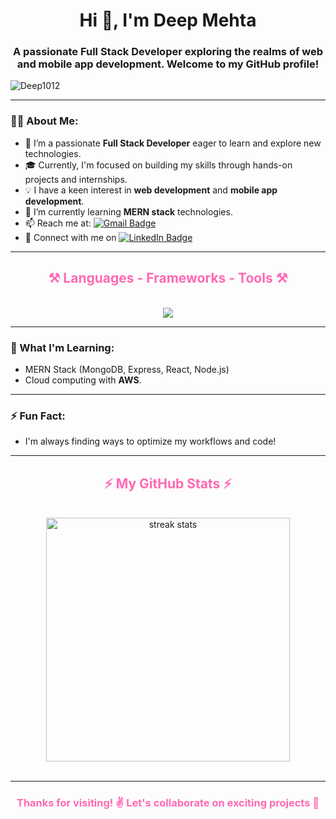 <h1 align="center">Hi 👋, I'm Deep Mehta</h1>

<h3 align="center">A passionate Full Stack Developer exploring the realms of web and mobile app development. Welcome to my GitHub profile!</h3>

<p align="left"> <img src="https://komarev.com/ghpvc/?username=Deep1012&label=Profile%20views&color=007bff&style=flat" alt="Deep1012" /> </p>


---

### 👨‍💻 About Me:
- 🌱 I’m a passionate **Full Stack Developer** eager to learn and explore new technologies.
- 🎓 Currently, I'm focused on building my skills through hands-on projects and internships.
- 💡 I have a keen interest in **web development** and **mobile app development**.
- 🌱 I’m currently learning **MERN stack** technologies.
- 📫 Reach me at: [![Gmail Badge](https://img.shields.io/badge/-deepmehta012@gmail.com-c14438?style=flat-square&logo=Gmail&logoColor=white&link=mailto:deepmehta012@gmail.com)](mailto:deepmehta012@gmail.com)
- 🔗 Connect with me on [![LinkedIn Badge](https://img.shields.io/badge/-DeepMehta-blue?style=flat-square&logo=Linkedin&logoColor=white&link=https://www.linkedin.com/in/deep-mehta1012/)](https://www.linkedin.com/in/deep-mehta1012/)

---

<h2 align="center" style="color:#ff69b4">⚒️ Languages - Frameworks - Tools ⚒️</h2>
<br/>
<div align="center">
    <img src="https://skillicons.dev/icons?i=c,python,java,html,css,javascript,react,mongodb,github,git,flutter,figma,firebase" />
</div>

---

### 🌱 What I'm Learning:
- MERN Stack (MongoDB, Express, React, Node.js)
- Cloud computing with **AWS**.

---

### ⚡ Fun Fact:
- I'm always finding ways to optimize my workflows and code!

---

<h2 align="center" style="color:#ff69b4">⚡ My GitHub Stats ⚡</h2>
<br>
<div align=center>
  <img width=390 src="https://streak-stats.demolab.com/?user=Deep1012&count_private=true&theme=radical&border_radius=10" alt="streak stats"/>
</div>

<br/>
<hr/>

<h3 align="center" style="color:#ff69b4">Thanks for visiting! ✌️ Let's collaborate on exciting projects 🚀</h3>

<br/>
